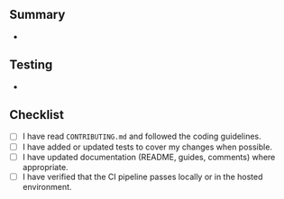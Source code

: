 ## Summary
- 

## Testing
- 

## Checklist
- [ ] I have read `CONTRIBUTING.md` and followed the coding guidelines.
- [ ] I have added or updated tests to cover my changes when possible.
- [ ] I have updated documentation (README, guides, comments) where appropriate.
- [ ] I have verified that the CI pipeline passes locally or in the hosted environment.
